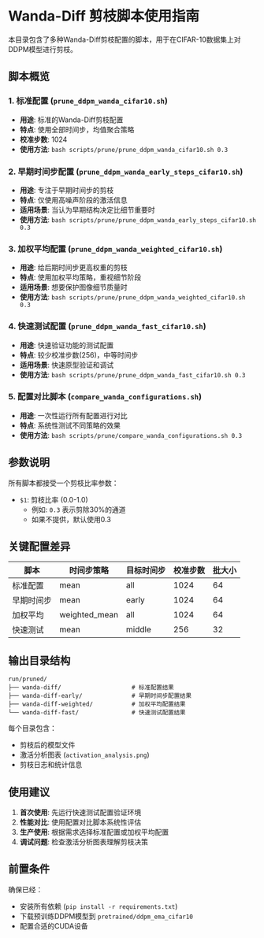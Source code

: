 # Wanda-Diff 剪枝脚本使用指南

本目录包含了多种Wanda-Diff剪枝配置的脚本，用于在CIFAR-10数据集上对DDPM模型进行剪枝。

## 脚本概览

### 1. 标准配置 (`prune_ddpm_wanda_cifar10.sh`)
- **用途**: 标准的Wanda-Diff剪枝配置
- **特点**: 使用全部时间步，均值聚合策略
- **校准步数**: 1024
- **使用方法**: `bash scripts/prune/prune_ddpm_wanda_cifar10.sh 0.3`

### 2. 早期时间步配置 (`prune_ddpm_wanda_early_steps_cifar10.sh`)
- **用途**: 专注于早期时间步的剪枝
- **特点**: 仅使用高噪声阶段的激活信息
- **适用场景**: 当认为早期结构决定比细节重要时
- **使用方法**: `bash scripts/prune/prune_ddpm_wanda_early_steps_cifar10.sh 0.3`

### 3. 加权平均配置 (`prune_ddpm_wanda_weighted_cifar10.sh`)
- **用途**: 给后期时间步更高权重的剪枝
- **特点**: 使用加权平均策略，重视细节阶段
- **适用场景**: 想要保护图像细节质量时
- **使用方法**: `bash scripts/prune/prune_ddpm_wanda_weighted_cifar10.sh 0.3`

### 4. 快速测试配置 (`prune_ddpm_wanda_fast_cifar10.sh`)
- **用途**: 快速验证功能的测试配置
- **特点**: 较少校准步数(256)，中等时间步
- **适用场景**: 快速原型验证和调试
- **使用方法**: `bash scripts/prune/prune_ddpm_wanda_fast_cifar10.sh 0.3`

### 5. 配置对比脚本 (`compare_wanda_configurations.sh`)
- **用途**: 一次性运行所有配置进行对比
- **特点**: 系统性测试不同策略的效果
- **使用方法**: `bash scripts/prune/compare_wanda_configurations.sh 0.3`

## 参数说明

所有脚本都接受一个剪枝比率参数：
- `$1`: 剪枝比率 (0.0-1.0)
  - 例如: `0.3` 表示剪除30%的通道
  - 如果不提供，默认使用0.3

## 关键配置差异

| 脚本 | 时间步策略 | 目标时间步 | 校准步数 | 批大小 |
|------|-----------|-----------|---------|--------|
| 标准配置 | mean | all | 1024 | 64 |
| 早期时间步 | mean | early | 1024 | 64 |
| 加权平均 | weighted_mean | all | 1024 | 64 |
| 快速测试 | mean | middle | 256 | 32 |

## 输出目录结构

```
run/pruned/
├── wanda-diff/                    # 标准配置结果
├── wanda-diff-early/              # 早期时间步配置结果
├── wanda-diff-weighted/           # 加权平均配置结果
└── wanda-diff-fast/               # 快速测试配置结果
```

每个目录包含：
- 剪枝后的模型文件
- 激活分析图表 (`activation_analysis.png`)
- 剪枝日志和统计信息

## 使用建议

1. **首次使用**: 先运行快速测试配置验证环境
2. **性能对比**: 使用配置对比脚本系统性评估
3. **生产使用**: 根据需求选择标准配置或加权平均配置
4. **调试问题**: 检查激活分析图表理解剪枝决策

## 前置条件

确保已经：
- 安装所有依赖 (`pip install -r requirements.txt`)
- 下载预训练DDPM模型到 `pretrained/ddpm_ema_cifar10`
- 配置合适的CUDA设备 